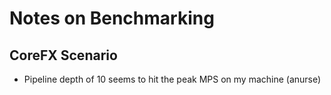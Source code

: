 ﻿# Notes on Benchmarking

## CoreFX Scenario

* Pipeline depth of 10 seems to hit the peak MPS on my machine (anurse)